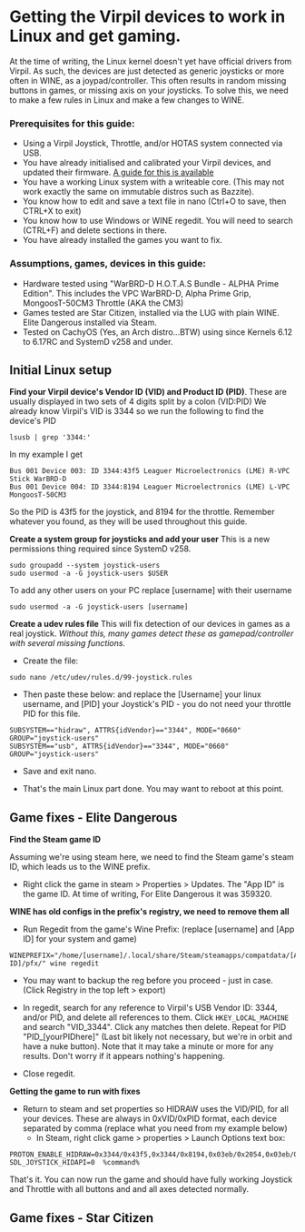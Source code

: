 # Getting the Virpil devices to work in Linux and get gaming. 

At the time of writing, the Linux kernel doesn't yet have official drivers from Virpil. As such, the devices are just detected as generic joysticks or more often in WINE, as a joypad/controller. This often results in random missing buttons in games, or missing axis on your joysticks. To solve this, we need to make a few rules in Linux and make a few changes to WINE. 

### Prerequisites for this guide:
* Using a Virpil Joystick, Throttle, and/or HOTAS system connected via USB.
* You have already initialised and calibrated your Virpil devices, and updated their firmware. [A guide for this is available](initialise_and_firmware_update.md)
* You have a working Linux system with a writeable core. (This may not work exactly the same on immutable distros such as Bazzite).
* You know how to edit and save a text file in nano (Ctrl+O to save, then CTRL+X to exit)
* You know how to use Windows or WINE regedit. You will need to search (CTRL+F) and delete sections in there.
* You have already installed the games you want to fix. 

### Assumptions, games, devices in this guide: 
* Hardware tested using "WarBRD-D H.O.T.A.S Bundle - ALPHA Prime Edition". This includes the VPC WarBRD-D, Alpha Prime Grip, MongoosT-50CM3 Throttle (AKA the CM3)
* Games tested are Star Citizen, installed via the LUG with plain WINE. Elite Dangerous installed via Steam.
* Tested on CachyOS (Yes, an Arch distro...BTW) using since Kernels 6.12 to 6.17RC and SystemD v258 and under. 


## Initial Linux setup

 **Find your Virpil device's Vendor ID (VID) and Product ID (PID)**. These are usually displayed in two sets of 4 digits split by a colon (VID:PID)
We already know Virpil's VID is 3344 so we run the following to find the device's PID

```
lsusb | grep '3344:'
``` 

In my example I get
```
Bus 001 Device 003: ID 3344:43f5 Leaguer Microelectronics (LME) R-VPC Stick WarBRD-D
Bus 001 Device 004: ID 3344:8194 Leaguer Microelectronics (LME) L-VPC MongoosT-50CM3
```
So the PID is 43f5 for the joystick, and 8194 for the throttle. Remember whatever you found, as they will be used throughout this guide. 

**Create a system group for joysticks and add your user**
This is a new permissions thing required since SystemD v258. 

```
sudo groupadd --system joystick-users
sudo usermod -a -G joystick-users $USER
```

To add any other users on your PC replace [username] with their username

```
sudo usermod -a -G joystick-users [username]
```

 **Create a udev rules file**
 This will fix detection of our devices in games as a real joystick. *Without this, many games detect these as gamepad/controller with several missing functions.* 

* Create the file:
 ```
sudo nano /etc/udev/rules.d/99-joystick.rules 
 ```
* Then paste these below: and replace the [Username] your linux username, and [PID] your Joystick's PID - you do not need your throttle PID for this file.
  
```
SUBSYSTEM=="hidraw", ATTRS{idVendor}=="3344", MODE="0660" GROUP="joystick-users"
SUBSYSTEM=="usb", ATTRS{idVendor}=="3344", MODE="0660" GROUP="joystick-users"
```
* Save and exit nano.
  
* That's the main Linux part done. You may want to reboot at this point. 

## Game fixes - Elite Dangerous

**Find the Steam game ID** 

Assuming we're using steam here, we need to find the Steam game's steam ID, which leads us to the WINE prefix. 

* Right click the game in steam > Properties > Updates. The "App ID" is the game ID. At time of writing, For Elite Dangerous it was 359320. 

**WINE has old configs in the prefix's registry, we need to remove them all**

* Run Regedit from the game's Wine Prefix: (replace [username] and [App ID] for your system and game)
```
WINEPREFIX="/home/[username]/.local/share/Steam/steamapps/compatdata/[App ID]/pfx/" wine regedit
```

*  You may want to backup the reg before you proceed - just in case. (Click Registry in the top left > export)
  
*  In regedit, search for any reference to Virpil's USB Vendor ID: 3344, and/or PID, and delete all references to them. Click `HKEY_LOCAL_MACHINE` and search "VID_3344". Click any matches then delete. Repeat for PID "PID_[yourPIDhere]" (Last bit likely not necessary, but we're in orbit and have a nuke button).  Note that it may take a minute or more for any results. Don't worry if it appears nothing's happening. 
  
*  Close regedit.

**Getting the game to run with fixes**
   
* Return to steam and set properties so HIDRAW uses the VID/PID, for all your devices. These are always in 0xVID/0xPID format, each device separated by comma (replace what you need from my example below)
   -  In Steam, right click game > properties > Launch Options text box: 
```
PROTON_ENABLE_HIDRAW=0x3344/0x43f5,0x3344/0x8194,0x03eb/0x2054,0x03eb/0x2046 SDL_JOYSTICK_HIDAPI=0  %command%
```

That's it. You can now run the game and should have fully working Joystick and Throttle with all buttons and and all axes detected normally. 

## Game fixes - Star Citizen
